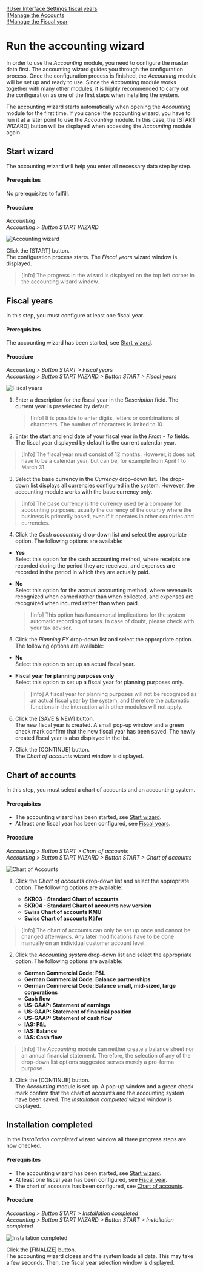 [!!User Interface Settings fiscal years](../UserInterface/02d_FiscalYears.md)  
[!!Manage the Accounts](./03_ManageAccounts.md)  
[!!Manage the Fiscal year](./04_ManageFiscalYear.md)  

# Run the accounting wizard

In order to use the *Accounting* module, you need to configure the master data first. The accounting wizard guides you through the configuration process. Once the configuration process is finished, the *Accounting* module will be set up and ready to use. Since the *Accounting* module works together with many other modules, it is highly recommended to carry out the configuration as one of the first steps when installing the system.

The accounting wizard starts automatically when opening the *Accounting* module for the first time. If you cancel the accounting wizard, you have to run it at a later point to use the *Accounting* module. In this case, the [START WIZARD] button will be displayed when accessing the *Accounting* module again.


## Start wizard

The accounting wizard will help you enter all necessary data step by step.

#### Prerequisites

No prerequisites to fulfill.

#### Procedure

*Accounting*  
*Accounting > Button START WIZARD*

![Accounting wizard](../../Assets/Screenshots/RetailSuiteAccounting/AccountingWizard/AccountingWizard.png "[Accounting wizard]")  

Click the [START] button.   
The configuration process starts. The *Fiscal years* wizard window is displayed.

> [Info] The progress in the wizard is displayed on the top left corner in the accounting wizard window.


## Fiscal years

In this step, you must configure at least one fiscal year.

#### Prerequisites

The accounting wizard has been started, see [Start wizard](#start-wizard).

#### Procedure

*Accounting > Button START > Fiscal years*  
*Accounting > Button START WIZARD > Button START > Fiscal years*  

![Fiscal years](../../Assets/Screenshots/RetailSuiteAccounting/AccountingWizard/FiscalYears.png "[Fiscal years]")

1. Enter a description for the fiscal year in the *Description* field. The current year is preselected by default.  

   > [Info] It is possible to enter digits, letters or combinations of characters. The number of characters is limited to 10.

2. Enter the start and end date of your fiscal year in the *From - To* fields. The fiscal year displayed by default is the current calendar year.

 > [Info] The fiscal year must consist of 12 months. However, it does not have to be a calendar year, but can be, for example from April 1 to March 31.

3. Select the base currency in the *Currency* drop-down list. The drop-down list displays all currencies configured in the system. However, the accounting module works with the base currency only.

 > [Info] The base currency is the currency used by a company for accounting purposes, usually the currency of the country where the business is primarily based, even if it operates in other countries and currencies.

[comment]: <> (FH: Wo wird die Basiswährung eingestellt? Bei der Einrichtung beim Kunden?)

4. Click the *Cash accounting* drop-down list and select the appropriate option. The following options are available:

  - **Yes**  
  Select this option for the cash accounting method, where receipts are recorded during the period they are received, and expenses are recorded in the period in which they are actually paid.
  - **No**  
  Select this option for the accrual accounting method, where revenue is recognized when earned rather than when collected, and expenses are recognized when incurred rather than when paid.

    > [Info] This option has fundamental implications for the system automatic recording of taxes. In case of doubt, please check with your tax advisor.

5. Click the *Planning FY* drop-down list and select the appropriate option. The following options are available:  

  - **No**  
  Select this option to set up an actual fiscal year.
  - **Fiscal year for planning purposes only**   
  Select this option to set up a fiscal year for planning purposes only.

    > [Info] A fiscal year for planning purposes will not be recognized as an actual fiscal year by the system, and therefore the automatic functions in the interaction with other modules will not apply.

6. Click the [SAVE & NEW] button.  
The new fiscal year is created.
A small pop-up window and a green check mark confirm that the new fiscal year has been saved. The newly created fiscal year is also displayed in the list.

7. Click the [CONTINUE] button.   
The *Chart of accounts* wizard window is displayed.


## Chart of accounts

In this step, you must select a chart of accounts and an accounting system.

#### Prerequisites

- The accounting wizard has been started, see [Start wizard](#start-wizard).
- At least one fiscal year has been configured, see [Fiscal years](#fiscal-years).

#### Procedure

*Accounting > Button START > Chart of accounts*   
*Accounting > Button START WIZARD > Button START > Chart of accounts*  

![Chart of Accounts](../../Assets/Screenshots/RetailSuiteAccounting/AccountingWizard/ChartAccounts.png "[Chart of Accounts]")


1. Click the *Chart of accounts* drop-down list and select the appropriate option. The following options are available:

    - **SKR03 - Standard Chart of accounts**
    - **SKR04 - Standard Chart of accounts new version**
    - **Swiss Chart of accounts KMU**
    - **Swiss Chart of accounts Käfer**

 > [Info] The chart of accounts can only be set up once and cannot be changed afterwards. Any later modifications have to be done manually on an individual customer account level.

2. Click the *Accounting system* drop-down list and select the appropriate option. The following options are available:

    - **German Commercial Code: P&L**
    - **German Commercial Code: Balance partnerships**
    - **German Commercial Code: Balance small, mid-sized, large corporations**
    - **Cash flow**
    - **US-GAAP: Statement of earnings**
    - **US-GAAP: Statement of financial position**
    - **US-GAAP: Statement of cash flow**
    - **IAS: P&L**
    - **IAS: Balance**
    - **IAS: Cash flow**

  > [Info] The *Accounting* module can neither create a balance sheet nor an annual financial statement. Therefore, the selection of any of the drop-down list options suggested serves merely a pro-forma purpose.

3. Click the [CONTINUE] button.  
The *Accounting* module is set up. A pop-up window and a green check mark confirm that the chart of accounts and the accounting system have been saved. The *Installation completed* wizard window is displayed.


## Installation completed

In the *Installation completed* wizard window all three progress steps are now checked.

#### Prerequisites

- The accounting wizard has been started, see [Start wizard](#start-wizard).
- At least one fiscal year has been configured, see [Fiscal year](#fiscal-years).
- The chart of accounts has been configured, see [Chart of accounts](#chart-of-accounts).

#### Procedure

*Accounting > Button START > Installation completed*  
*Accounting > Button START WIZARD > Button START > Installation completed*  

![Installation completed](../../Assets/Screenshots/RetailSuiteAccounting/AccountingWizard/InstallationCompleted.png "[Installation completed]")

Click the [FINALIZE] button.     
The accounting wizard closes and the system loads all data. This may take a few seconds. Then, the fiscal year selection window is displayed.
